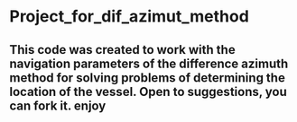 # Project_for_dif_azimut_method
## This code was created to work with the navigation parameters of the difference azimuth method for solving problems of determining the location of the vessel. Open to suggestions, you can fork it. enjoy
